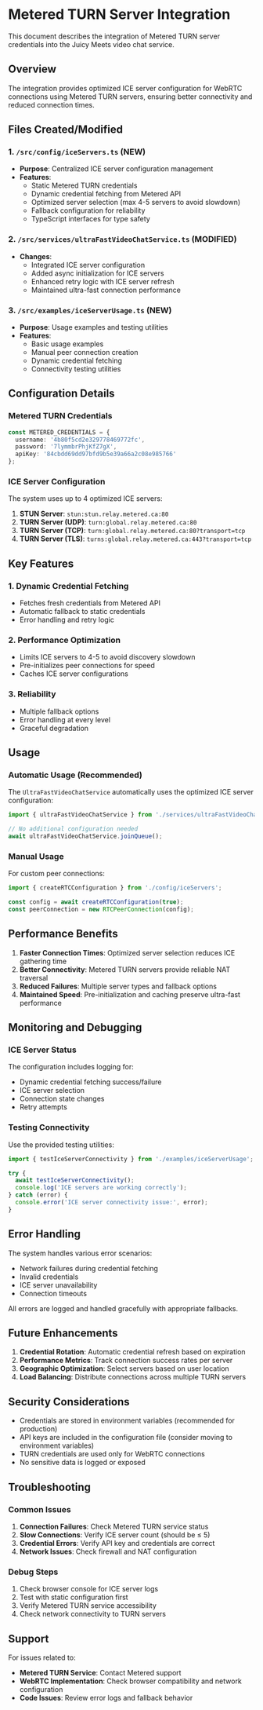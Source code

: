 # Metered TURN Server Integration

This document describes the integration of Metered TURN server credentials into the Juicy Meets video chat service.

## Overview

The integration provides optimized ICE server configuration for WebRTC connections using Metered TURN servers, ensuring better connectivity and reduced connection times.

## Files Created/Modified

### 1. `/src/config/iceServers.ts` (NEW)
- **Purpose**: Centralized ICE server configuration management
- **Features**:
  - Static Metered TURN credentials
  - Dynamic credential fetching from Metered API
  - Optimized server selection (max 4-5 servers to avoid slowdown)
  - Fallback configuration for reliability
  - TypeScript interfaces for type safety

### 2. `/src/services/ultraFastVideoChatService.ts` (MODIFIED)
- **Changes**:
  - Integrated ICE server configuration
  - Added async initialization for ICE servers
  - Enhanced retry logic with ICE server refresh
  - Maintained ultra-fast connection performance

### 3. `/src/examples/iceServerUsage.ts` (NEW)
- **Purpose**: Usage examples and testing utilities
- **Features**:
  - Basic usage examples
  - Manual peer connection creation
  - Dynamic credential fetching
  - Connectivity testing utilities

## Configuration Details

### Metered TURN Credentials
```typescript
const METERED_CREDENTIALS = {
  username: '4b80f5cd2e329778469772fc',
  password: '7lymmbrPhjKfZ7gX',
  apiKey: '84cbdd69dd97bfd9b5e39a66a2c08e985766'
};
```

### ICE Server Configuration
The system uses up to 4 optimized ICE servers:
1. **STUN Server**: `stun:stun.relay.metered.ca:80`
2. **TURN Server (UDP)**: `turn:global.relay.metered.ca:80`
3. **TURN Server (TCP)**: `turn:global.relay.metered.ca:80?transport=tcp`
4. **TURN Server (TLS)**: `turns:global.relay.metered.ca:443?transport=tcp`

## Key Features

### 1. Dynamic Credential Fetching
- Fetches fresh credentials from Metered API
- Automatic fallback to static credentials
- Error handling and retry logic

### 2. Performance Optimization
- Limits ICE servers to 4-5 to avoid discovery slowdown
- Pre-initializes peer connections for speed
- Caches ICE server configurations

### 3. Reliability
- Multiple fallback options
- Error handling at every level
- Graceful degradation

## Usage

### Automatic Usage (Recommended)
The `UltraFastVideoChatService` automatically uses the optimized ICE server configuration:

```typescript
import { ultraFastVideoChatService } from './services/ultraFastVideoChatService';

// No additional configuration needed
await ultraFastVideoChatService.joinQueue();
```

### Manual Usage
For custom peer connections:

```typescript
import { createRTCConfiguration } from './config/iceServers';

const config = await createRTCConfiguration(true);
const peerConnection = new RTCPeerConnection(config);
```

## Performance Benefits

1. **Faster Connection Times**: Optimized server selection reduces ICE gathering time
2. **Better Connectivity**: Metered TURN servers provide reliable NAT traversal
3. **Reduced Failures**: Multiple server types and fallback options
4. **Maintained Speed**: Pre-initialization and caching preserve ultra-fast performance

## Monitoring and Debugging

### ICE Server Status
The configuration includes logging for:
- Dynamic credential fetching success/failure
- ICE server selection
- Connection state changes
- Retry attempts

### Testing Connectivity
Use the provided testing utilities:

```typescript
import { testIceServerConnectivity } from './examples/iceServerUsage';

try {
  await testIceServerConnectivity();
  console.log('ICE servers are working correctly');
} catch (error) {
  console.error('ICE server connectivity issue:', error);
}
```

## Error Handling

The system handles various error scenarios:
- Network failures during credential fetching
- Invalid credentials
- ICE server unavailability
- Connection timeouts

All errors are logged and handled gracefully with appropriate fallbacks.

## Future Enhancements

1. **Credential Rotation**: Automatic credential refresh based on expiration
2. **Performance Metrics**: Track connection success rates per server
3. **Geographic Optimization**: Select servers based on user location
4. **Load Balancing**: Distribute connections across multiple TURN servers

## Security Considerations

- Credentials are stored in environment variables (recommended for production)
- API keys are included in the configuration file (consider moving to environment variables)
- TURN credentials are used only for WebRTC connections
- No sensitive data is logged or exposed

## Troubleshooting

### Common Issues

1. **Connection Failures**: Check Metered TURN service status
2. **Slow Connections**: Verify ICE server count (should be ≤ 5)
3. **Credential Errors**: Verify API key and credentials are correct
4. **Network Issues**: Check firewall and NAT configuration

### Debug Steps

1. Check browser console for ICE server logs
2. Test with static configuration first
3. Verify Metered TURN service accessibility
4. Check network connectivity to TURN servers

## Support

For issues related to:
- **Metered TURN Service**: Contact Metered support
- **WebRTC Implementation**: Check browser compatibility and network configuration
- **Code Issues**: Review error logs and fallback behavior
